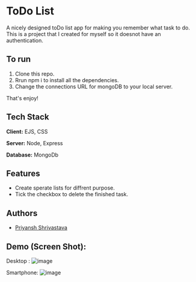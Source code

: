 
# ToDo List

A nicely designed toDo list app for making you remember what task to do. This is a project that I created for myself so it doesnot have an authentication. 

## To run

1. Clone this repo.
2. Rrun npm i to install all the dependencies.
3. Change the connections URL for mongoDB to your local server.

That's enjoy!


## Tech Stack

**Client:** EJS, CSS 

**Server:** Node, Express

**Database:**  MongoDb 


## Features

- Create sperate lists for diffrent purpose.
- Tick the checkbox to delete the finished task.


## Authors

- [Priyansh Shrivastava](https://www.github.com/PriyanshShrivastava)

## Demo (Screen Shot): 

Desktop : ![image](https://user-images.githubusercontent.com/89379595/221125439-f3e1ac6e-48a5-43f7-8a44-135b58825001.png)

Smartphone: ![image](https://user-images.githubusercontent.com/89379595/221125678-4396e864-71c7-4d4d-b625-b07cc39cd6af.png)

